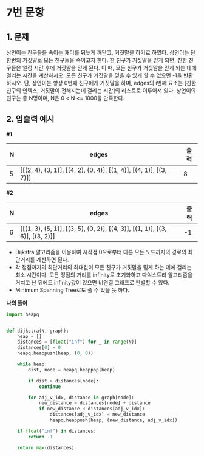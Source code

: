 # 7번 문항

## 1. 문제

상언이는 친구들을 속이는 재미를 뒤늦게 깨닫고, 거짓말을 하기로 하였다.
상언이는 단 한번의 거짓말로 모든 친구들을 속이고자 한다. 한 친구가
거짓말을 믿게 되면, 친한 친구들은 일정 시간 후에 거짓말을 믿게 된다. 이 때,
모든 친구가 거짓말을 믿게 되는 데에 걸리는 시간을 계산하시오. 모든 친구가
거짓말을 믿을 수 있게 할 수 없으면 -1을 반환하시오.
단, 상언이는 항상 0번째 친구에게 거짓말을 하며, edges의 i번째 요소는 [친한
친구의 인덱스, 거짓말이 전해지는데 걸리는 시간]의 리스트로 이루어져 있다.
상언이의 친구는 총 N명이며, N은 0 < N <= 1000을 만족한다.

## 2. 입출력 예시

**#1**

| N | edges | 출력 |
| ---- | ---- | ---- |
| 5 | [[(2, 4), (3, 1)], [(4, 2), (0, 4)], [(1, 4)], [(4, 1)], [(3, 7)]] | 8 |

**#2**

| N | edges | 출력 |
| ---- | ---- | ---- |
| 6 | [[(1, 3), (5, 1)], [(3, 5), (0, 2)], [(4, 3)], [(1, 1)], [(3, 6)], [(3, 2)]] | -1 |

- Dijkstra 알고리즘을 이용하여 시작점 0으로부터 다른 모든 노드까지의 경로의 최단거리를 계산하면 된다.
- 각 정점까지의 최단거리의 최대값이 모든 친구가 거짓말을 믿게 하는 데에 걸리는 최소 시간이다. 모든 정점의 거리를 infinity로 초기화하고 다익스트라 알고리즘을 거치고 난 뒤에도 infinity값이 있으면 비연결 그래프로 판별할 수 있다. 
- Minimum Spanning Tree로도 풀 수 있을 듯 하다.

**나의 풀이**

```python
import heapq


def dijkstra(N, graph):
    heap = []
    distances = [float("inf") for _ in range(N)]
    distances[0] = 0
    heapq.heappush(heap, (0, 0))

    while heap:
        dist, node = heapq.heappop(heap)

        if dist > distances[node]:
            continue

        for adj_v_idx, distance in graph[node]:
            new_distance = distances[node] + distance
            if new_distance < distances[adj_v_idx]:
                distances[adj_v_idx] = new_distance
                heapq.heappush(heap, (new_distance, adj_v_idx))

    if float("inf") in distances:
        return -1

    return max(distances)
```